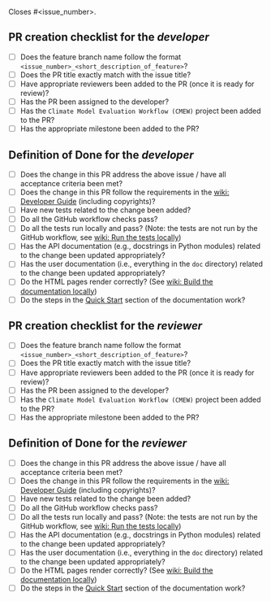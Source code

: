 Closes #<issue_number>.

## PR creation checklist for the _developer_

- [ ] Does the feature branch name follow the format `<issue_number>_<short_description_of_feature>`?
- [ ] Does the PR title exactly match with the issue title?
- [ ] Have appropriate reviewers been added to the PR (once it is ready for review)?
- [ ] Has the PR been assigned to the developer?
- [ ] Has the `Climate Model Evaluation Workflow (CMEW)` project been added to the PR?
- [ ] Has the appropriate milestone been added to the PR?

## Definition of Done for the _developer_

- [ ] Does the change in this PR address the above issue / have all acceptance criteria been met?
- [ ] Does the change in this PR follow the requirements in the [wiki: Developer Guide](https://github.com/MetOffice/CMEW/wiki/Developer-Guide) (including copyrights)?
- [ ] Have new tests related to the change been added?
- [ ] Do all the GitHub workflow checks pass?
- [ ] Do all the tests run locally and pass? (Note: the tests are not run by the GitHub workflow, see [wiki: Run the tests locally](https://github.com/MetOffice/CMEW/wiki/Developer-Guide#run-the-tests-locally))
- [ ] Has the API documentation (e.g., docstrings in Python modules) related to the change been updated appropriately?
- [ ] Has the user documentation (i.e., everything in the `doc` directory) related to the change been updated appropriately?
- [ ] Do the HTML pages render correctly? (See [wiki: Build the documentation locally](https://github.com/MetOffice/CMEW/wiki/Developer-Guide#build-the-documentation-locally))
- [ ] Do the steps in the [Quick Start](https://github.com/MetOffice/CMEW/blob/main/doc/source/user_guide/quick_start.rst) section of the documentation work?

## PR creation checklist for the _reviewer_

- [ ] Does the feature branch name follow the format `<issue_number>_<short_description_of_feature>`?
- [ ] Does the PR title exactly match with the issue title?
- [ ] Have appropriate reviewers been added to the PR (once it is ready for review)?
- [ ] Has the PR been assigned to the developer?
- [ ] Has the `Climate Model Evaluation Workflow (CMEW)` project been added to the PR?
- [ ] Has the appropriate milestone been added to the PR?

## Definition of Done for the _reviewer_

- [ ] Does the change in this PR address the above issue / have all acceptance criteria been met?
- [ ] Does the change in this PR follow the requirements in the [wiki: Developer Guide](https://github.com/MetOffice/CMEW/wiki/Developer-Guide) (including copyrights)?
- [ ] Have new tests related to the change been added?
- [ ] Do all the GitHub workflow checks pass?
- [ ] Do all the tests run locally and pass? (Note: the tests are not run by the GitHub workflow, see [wiki: Run the tests locally](https://github.com/MetOffice/CMEW/wiki/Developer-Guide#run-the-tests-locally))
- [ ] Has the API documentation (e.g., docstrings in Python modules) related to the change been updated appropriately?
- [ ] Has the user documentation (i.e., everything in the `doc` directory) related to the change been updated appropriately?
- [ ] Do the HTML pages render correctly? (See [wiki: Build the documentation locally](https://github.com/MetOffice/CMEW/wiki/Developer-Guide#build-the-documentation-locally))
- [ ] Do the steps in the [Quick Start](https://github.com/MetOffice/CMEW/blob/main/doc/source/user_guide/quick_start.rst) section of the documentation work?
